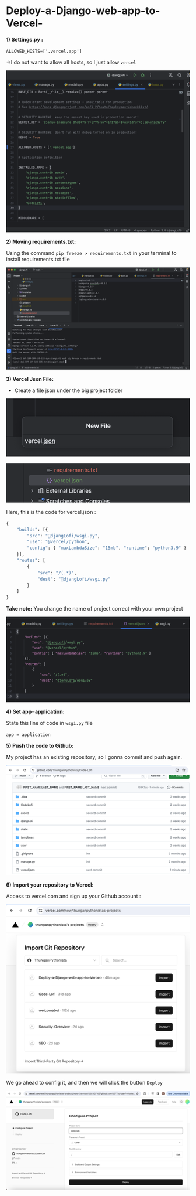# Deploy-a-Django-web-app-to-Vercel-

**1) Settings.py :**

`ALLOWED_HOSTS=['.vercel.app']`

=>I do not want to allow all hosts, so I just allow `vercel`

![image](https://github.com/ThuNganPythonista/Deploy-a-Django-web-app-to-Vercel-/blob/main/Screenshot%202024-01-01%20at%202.03.16%20PM.png)


**2) Moving requirements.txt:**

Using the command `pip freeze > requirements.txt` in your terminal to install requirements.txt file

![image](https://github.com/ThuNganPythonista/Deploy-a-Django-web-app-to-Vercel-/blob/main/Screenshot%202024-01-01%20at%202.12.08%20PM.png)

**3) Vercel Json File:**

+ Create a file json under the big project folder

![image](https://github.com/ThuNganPythonista/Deploy-a-Django-web-app-to-Vercel-/blob/main/Screenshot%202024-01-01%20at%202.15.30%20PM.png)

![image](https://github.com/ThuNganPythonista/Deploy-a-Django-web-app-to-Vercel-/blob/main/Screenshot%202024-01-01%20at%202.15.59%20PM.png)

Here, this is the code for vercel.json :

```python
{
    "builds": [{
        "src": "djangLofi/wsgi.py",
        "use": "@vercel/python",
        "config": { "maxLambdaSize": "15mb", "runtime": "python3.9" }
    }],
    "routes": [
        {
            "src": "/(.*)",
            "dest": "djangLofi/wsgi.py"
        }
    ]
}

```

**Take note:** You change the name of project correct with your own project

![image](https://github.com/ThuNganPythonista/Deploy-a-Django-web-app-to-Vercel-/blob/main/Screenshot%202024-01-01%20at%202.21.59%20PM.png)

**4) Set app=application:**

State this line of code in `wsgi.py` file

`app = application`

**5) Push the code to Github:**

My project has an existing repository, so I gonna commit and push again.

![image](https://github.com/ThuNganPythonista/Deploy-a-Django-web-app-to-Vercel-/blob/main/Screenshot%202024-01-01%20at%202.42.55%20PM.png)

**6) Import your repository to Vercel:**

Access to vercel.com and sign up your Github account :


![image](https://github.com/ThuNganPythonista/Deploy-a-Django-web-app-to-Vercel-/blob/main/Screenshot%202024-01-01%20at%202.46.10%20PM.png)


We go ahead to config it, and then we will click the button `Deploy`

![image](https://github.com/ThuNganPythonista/Deploy-a-Django-web-app-to-Vercel-/blob/main/Screenshot%202024-01-01%20at%202.50.21%20PM.png)



